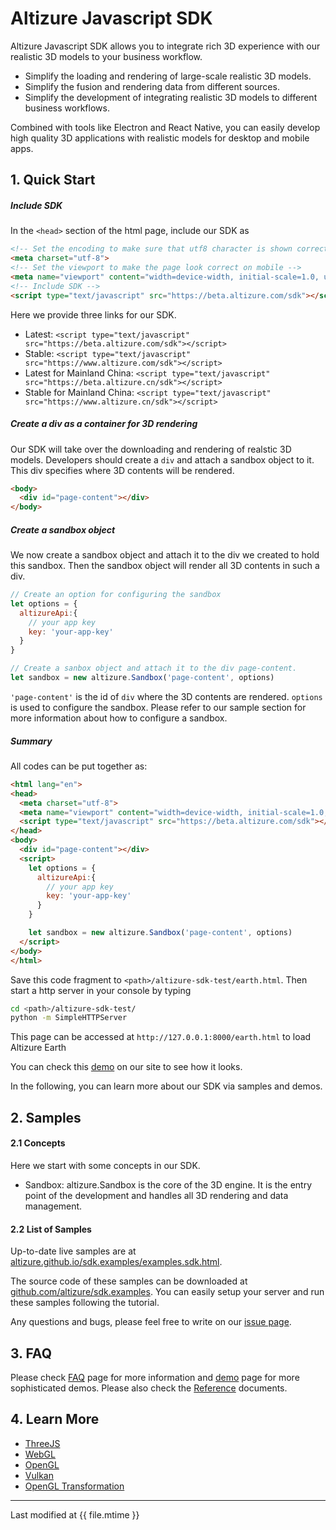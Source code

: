 # Altizure Javascript SDK

Altizure Javascript SDK allows you to integrate rich 3D experience with our realistic 3D models to your business workflow.

* Simplify the loading and rendering of large-scale realistic 3D models.
* Simplify the fusion and rendering data from different sources.
* Simplify the development of integrating realistic 3D models to different business workflows.

Combined with tools like Electron and React Native, you can easily develop high quality 3D applications with realistic models for desktop and mobile apps.

## 1. Quick Start

##### Include SDK

In the `<head>` section of the html page, include our SDK as

```html
<!-- Set the encoding to make sure that utf8 character is shown correctly -->
<meta charset="utf-8">
<!-- Set the viewport to make the page look correct on mobile -->
<meta name="viewport" content="width=device-width, initial-scale=1.0, user-scalable=no">
<!-- Include SDK -->
<script type="text/javascript" src="https://beta.altizure.com/sdk"></script>
```

Here we provide three links for our SDK.

* Latest: `<script type="text/javascript" src="https://beta.altizure.com/sdk"></script>`
* Stable: `<script type="text/javascript" src="https://www.altizure.com/sdk"></script>`
* Latest for Mainland China: `<script type="text/javascript" src="https://beta.altizure.cn/sdk"></script>`
* Stable for Mainland China: `<script type="text/javascript" src="https://www.altizure.cn/sdk"></script>`

##### Create a div as a container for 3D rendering

Our SDK will take over the downloading and rendering of realstic 3D models. Developers should create a `div` and attach a sandbox object to it. This div specifies where 3D contents will be rendered.

```html
<body>
  <div id="page-content"></div>
</body>
```

##### Create a sandbox object

We now create a sandbox object and attach it to the div we created to hold this sandbox. Then the sandbox object will render all 3D contents in such a div.

```js
// Create an option for configuring the sandbox
let options = {
  altizureApi:{
    // your app key
    key: 'your-app-key'
  }
}

// Create a sanbox object and attach it to the div page-content.
let sandbox = new altizure.Sandbox('page-content', options)
```

`'page-content'` is the id of `div` where the 3D contents are rendered. `options` is used to configure the sandbox. Please refer to our sample section for more information about how to configure a sandbox.

##### Summary

All codes can be put together as:

```html
<html lang="en">
<head>
  <meta charset="utf-8">
  <meta name="viewport" content="width=device-width, initial-scale=1.0, user-scalable=no">
  <script type="text/javascript" src="https://beta.altizure.com/sdk"></script>
</head>
<body>
  <div id="page-content"></div>
  <script>
    let options = {
      altizureApi:{
        // your app key
        key: 'your-app-key'
      }
    }

    let sandbox = new altizure.Sandbox('page-content', options)
  </script>
</body>
</html>
```

Save this code fragment to `<path>/altizure-sdk-test/earth.html`. Then start a http server in your console by typing

```bash
cd <path>/altizure-sdk-test/
python -m SimpleHTTPServer
```

This page can be accessed at `http://127.0.0.1:8000/earth.html` to load Altizure Earth

You can check this [demo](https://altizure.github.io/sdk.examples/1-1-altizure-earth/index.html) on our site to see how it looks.

In the following, you can learn more about our SDK via samples and demos.

## 2. Samples



#### 2.1 Concepts

Here we start with some concepts in our SDK.

* Sandbox: altizure.Sandbox is the core of the 3D engine. It is the entry point of the development and handles all 3D rendering and data management.

#### 2.2 List of Samples

Up-to-date live samples are at [altizure.github.io/sdk.examples/examples.sdk.html](https://altizure.github.io/sdk.examples/examples.sdk.html).

The source code of these samples can be downloaded at [github.com/altizure/sdk.examples](https://github.com/altizure/sdk.examples/). You can easily setup your server and run these samples following the tutorial.

Any questions and bugs, please feel free to write on our [issue page](https://github.com/altizure/sdk.examples/issues).

<!-- #### 2.2 List of Samples

* 2.2.1 Sandbox setting
    * [Default loading](https://altizure.github.io/sdk.examples/1-1-altizure-earth)
    * [Loading animation](https://altizure.github.io/sdk.examples/1-2-open-animation)
    * [Sandbox customization](https://altizure.github.io/sdk.examples/1-3-render-items)
    * [Planet setup](https://altizure.github.io/sdk.examples/1-4-lunar)
    * [Background setting](https://altizure.github.io/sdk.examples/1-5-background)
* 2.2.2 Marker sample
    * [Altizure project](https://altizure.github.io/sdk.examples/2-1-add-project)
        * [Water setting](https://altizure.github.io/sdk.examples/2-1-add-project-water)
    * [Customized tag](https://altizure.github.io/sdk.examples/2-2-add-tag)
    * [Polygon and polyhedron](https://altizure.github.io/sdk.examples/2-3-add-polygon)
    * [Polyline](https://altizure.github.io/sdk.examples/2-4-add-polyline)
    * [OBJ models](https://altizure.github.io/sdk.examples/2-5-add-obj-model)
    * [Text tag](https://altizure.github.io/sdk.examples/2-6-add-textTag)
    * [Polyline with text label](https://altizure.github.io/sdk.examples/2-7-add-label-line)
    * [Cylinder polyline](https://altizure.github.io/sdk.examples/2-8-polycylinder)
    * [Canvas Tag](https://altizure.github.io/sdk.examples/2-9-add-canvasTag)
* 2.2.3 Interaction
    * [Binding mouse event](https://altizure.github.io/sdk.examples/3-1-mouse-events)
    * [Unbinding event](https://altizure.github.io/sdk.examples/3-2-event-off)
* 2.2.4 Get coordinates
    * [Coordinates on earth](https://altizure.github.io/sdk.examples/4-1-earth-pickpoint)
    * [Coordinates on models](https://altizure.github.io/sdk.examples/4-2-project-pickpoint)
    * [Mapping window coordinates to geo coordinates](https://altizure.github.io/sdk.examples/4-3-window-to-lnglatalt)
    * [Mapping geo coordinates to window coordinates](https://altizure.github.io/sdk.examples/4-4-window-from-lnglatalt)
    * [Get altitude given longitude and latitude](https://altizure.github.io/sdk.examples/4-5-lnglat-to-alt)
* 2.2.5 Camera manipulation
    * [Camera pose](https://altizure.github.io/sdk.examples/5-1-camera-pose)
    * [Camera flight animation](https://altizure.github.io/sdk.examples/5-2-camera-fly)
    * [Camera motion constraint](https://altizure.github.io/sdk.examples/5-3-camera-range)
    * [Camera controls](https://altizure.github.io/sdk.examples/5-4-camera-control)
    * [Camera matrix](https://altizure.github.io/sdk.examples/5-5-camera-mat)
* 2.2.6 Others
    * [Cropping models](https://altizure.github.io/sdk.examples/6-1-crop-project)
    * [Volume measurement](https://altizure.github.io/sdk.examples/6-2-measurement-volume) -->

## 3. FAQ

Please check [FAQ](jssdk-faq.md) page for more information and [demo](jssdk-demo.md) page for more sophisticated demos. Please also check the [Reference](ref://docs/user_docs/web/) documents.

## 4. Learn More

* [ThreeJS](https://threejs.org/)
* [WebGL](https://www.khronos.org/webgl/)
* [OpenGL](https://www.opengl.org/)
* [Vulkan](https://www.khronos.org/registry/vulkan/)
* [OpenGL Transformation](http://www.songho.ca/opengl/gl_transform.html)

---

Last modified at {{ file.mtime }}
